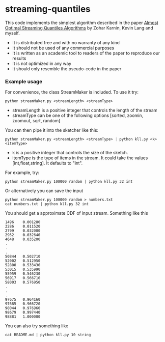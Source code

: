 # streaming-quantiles

This code implements the simplest algorithm described in 
the paper [Almost Optimal Streaming Quantiles Algorithms](http://arxiv.org/abs/1603.05346) by Zohar Karnin, Kevin Lang and myself.

* It is distributed free and with no warranty of any kind
* It should not be used of any commercial purposes
* It is written as an academic tool to readers of the paper to reproduce our results
* It is not optimized in any way
* It should only resemble the pseudo-code in the paper


### Example usage
 
For convenience, the class StreamMaker is included. To use it try:
     
    python streamMaker.py <streamLength> <streamType> 
    
* streamLength is a positive integer that controls the length of the stream  
* streamType can be one of the following options [sorted, zoomin, zoomout, sqrt, random]

You can then pipe it into the sketcher like this:

    python streamMaker.py <streamLength> <streamType> | python kll.py <k> <itemType>

* k is a positive integer that controls the size of the sketch.
* itemType is the type of items in the stream. It could take the values [int,float,string]. It defaults to "int". 

For example, try: 
    
    python streamMaker.py 100000 random | python kll.py 32 int

Or alternatively you can save the input 
	
	python streamMaker.py 100000 random > numbers.txt
	cat numbers.txt | python kll.py 32 int

You should get a approximate CDF of input stream. Something like this

	1496	0.001280
	2286	0.011520
	2799	0.032000
	2952	0.032640
	4648	0.035200
	.
	.
	.
	50844	0.502710
	52002	0.512950
	52800	0.533430
	53015	0.535990
	55959	0.546230
	56917	0.566710
	58003	0.576950
	.
	.
	.
	97675	0.964160
	97685	0.966720
	98044	0.976960
	98679	0.997440
	98881	1.000000
    
You can also try something like 
    
    cat README.md | python kll.py 10 string
    
    